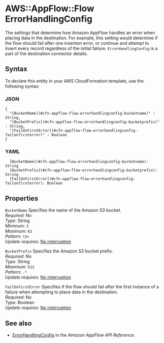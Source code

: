# AWS::AppFlow::Flow ErrorHandlingConfig<a name="aws-properties-appflow-flow-errorhandlingconfig"></a>

The settings that determine how Amazon AppFlow handles an error when placing data in the destination\. For example, this setting would determine if the flow should fail after one insertion error, or continue and attempt to insert every record regardless of the initial failure\. `ErrorHandlingConfig` is a part of the destination connector details\.

## Syntax<a name="aws-properties-appflow-flow-errorhandlingconfig-syntax"></a>

To declare this entity in your AWS CloudFormation template, use the following syntax:

### JSON<a name="aws-properties-appflow-flow-errorhandlingconfig-syntax.json"></a>

```
{
  "[BucketName](#cfn-appflow-flow-errorhandlingconfig-bucketname)" : String,
  "[BucketPrefix](#cfn-appflow-flow-errorhandlingconfig-bucketprefix)" : String,
  "[FailOnFirstError](#cfn-appflow-flow-errorhandlingconfig-failonfirsterror)" : Boolean
}
```

### YAML<a name="aws-properties-appflow-flow-errorhandlingconfig-syntax.yaml"></a>

```
  [BucketName](#cfn-appflow-flow-errorhandlingconfig-bucketname): String
  [BucketPrefix](#cfn-appflow-flow-errorhandlingconfig-bucketprefix): String
  [FailOnFirstError](#cfn-appflow-flow-errorhandlingconfig-failonfirsterror): Boolean
```

## Properties<a name="aws-properties-appflow-flow-errorhandlingconfig-properties"></a>

`BucketName` <a name="cfn-appflow-flow-errorhandlingconfig-bucketname"></a>
Specifies the name of the Amazon S3 bucket\.  
_Required_: No  
_Type_: String  
_Minimum_: `3`  
_Maximum_: `63`  
_Pattern_: `\S+`  
_Update requires_: [No interruption](https://docs.aws.amazon.com/AWSCloudFormation/latest/UserGuide/using-cfn-updating-stacks-update-behaviors.html#update-no-interrupt)

`BucketPrefix` <a name="cfn-appflow-flow-errorhandlingconfig-bucketprefix"></a>
Specifies the Amazon S3 bucket prefix\.  
_Required_: No  
_Type_: String  
_Maximum_: `512`  
_Pattern_: `.*`  
_Update requires_: [No interruption](https://docs.aws.amazon.com/AWSCloudFormation/latest/UserGuide/using-cfn-updating-stacks-update-behaviors.html#update-no-interrupt)

`FailOnFirstError` <a name="cfn-appflow-flow-errorhandlingconfig-failonfirsterror"></a>
Specifies if the flow should fail after the first instance of a failure when attempting to place data in the destination\.  
_Required_: No  
_Type_: Boolean  
_Update requires_: [No interruption](https://docs.aws.amazon.com/AWSCloudFormation/latest/UserGuide/using-cfn-updating-stacks-update-behaviors.html#update-no-interrupt)

## See also<a name="aws-properties-appflow-flow-errorhandlingconfig--seealso"></a>

- [ErrorHandlingConfig](https://docs.aws.amazon.com/appflow/1.0/APIReference/API_ErrorHandlingConfig.html) in the _Amazon AppFlow API Reference_\.
